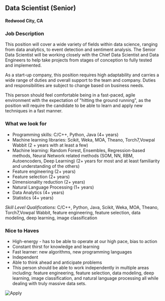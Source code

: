 ## Data Scientist (Senior)
#### Redwood City, CA

### Job Description
This position will cover a wide variety of fields within data science, ranging from data analytics, to event detection and sentiment analysis. The Senior Data Scientist will be working closely with the Chief Data Scientist and Data Engineers to help take projects from stages of conception to fully tested and implemented.

As a start-up company, this position requires high adaptability and carries a wide range of duties and overall support to the team and company. Duties and responsibilities are subject to change based on business needs.

This person should feel comfortable being in a fast-paced, agile environment with the expectation of "hitting the ground running", as the position will require the candidate to be able to learn and apply new techniques in a fast manner.

### What we look for
+	Programming skills: C/C++, Python, Java (4+ years)
+	Machine learning libraries: Scikit, Weka, MOA, Theano, Torch7,Vowpal Wabbit (2 + years with at least a few)
+	Machine learning: Random Forest, Ensembles, Regression-based methods, Neural Network related methods (SOM, NN, RBM, Autoencoders, Deep Learning) (2+ years for most and at least familiarity and understanding of the others)
+	Feature engineering (2+ years)
+	Feature selection (2+ years)
+	Dimensionality reduction (2+ years)
+	Natural Language Processing (1+ years)
+	Data Analytics (4+ years)
+	Statistics (4+ years)

*Skill Level Qualifications:* C/C++, Python, Java, Scikit, Weka, MOA, Theano, Torch7,Vowpal Wabbit, feature engineering, feature selection, data modeling, deep learning, image classification

### Nice to Haves
+	High-energy - has to be able to operate at our high pace, bias to action
+	Constant thirst for knowledge and learning
+	Fast learner: new algorithms, new programming languages
+	Independent
+	Able to think ahead and anticipate problems
+	This person should be able to work independently in multiple areas including: feature engineering, feature selection, data modeling, deep learning, image classification, and natural language processing all while dealing with truly massive data sets.


![Apply](https://dabuttonfactory.com/button.png?t=Apply&f=Calibri-Bold&ts=24&tc=fff&tshs=1&tshc=000&hp=20&vp=8&c=5&bgt=gradient&bgc=3d85c6&ebgc=073763)
